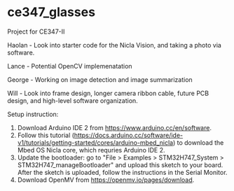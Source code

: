 # ce347_glasses
Project for CE347-II


Haolan - Look into starter code for the Nicla Vision, and taking a photo via software.  

Lance -  Potential OpenCV implemenatation

George - Working on image detection and image summarization  

Will -  Look into frame design, longer camera ribbon cable, future PCB design, and high-level software organization. 

Setup instruction:  
1) Download Arduino IDE 2 from https://www.arduino.cc/en/software. 
2) Follow this tutorial (https://docs.arduino.cc/software/ide-v1/tutorials/getting-started/cores/arduino-mbed_nicla) to download the Mbed OS Nicla core, which requries Arduino IDE 2.  
3) Update the bootloader: go to "File > Examples > STM32H747_System > STM32H747_manageBootloader" and upload this sketch to your board. After the sketch is uploaded, follow the instructions in the Serial Monitor.  
4) Download OpenMV from https://openmv.io/pages/download.

